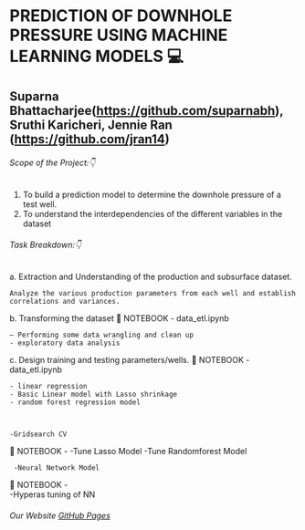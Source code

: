 # PREDICTION OF DOWNHOLE PRESSURE USING MACHINE LEARNING MODELS :computer:

## Suparna Bhattacharjee(https://github.com/suparnabh),  Sruthi Karicheri, Jennie Ran (https://github.com/jran14)

###### Scope of the Project::point_down:

1.	To build a prediction model to determine the downhole pressure of a test well.
2.	To understand the interdependencies of the different variables in the dataset 

###### Task Breakdown::point_down:
a.	Extraction and Understanding of the production and subsurface dataset. 
    
    Analyze the various production parameters from each well and establish correlations and variances.

b.	Transforming the dataset
:notebook_with_decorative_cover: NOTEBOOK - data_etl.ipynb

    – Performing some data wrangling and clean up
    - exploratory data analysis
    
    
    
c.	Design training and testing parameters/wells.
 :notebook_with_decorative_cover: NOTEBOOK - data_etl.ipynb

    - linear regression 
    - Basic Linear model with Lasso shrinkage
    - random forest regression model 
    
   
    
    -Gridsearch CV
 :notebook_with_decorative_cover: NOTEBOOK -
        -Tune Lasso Model
        -Tune Randomforest Model
      
    
     
     -Neural Network Model
  :notebook_with_decorative_cover: NOTEBOOK -   
        -Hyperas tuning of NN
     
     


###### Our Website [GitHub Pages](https://pages.github.com/)

